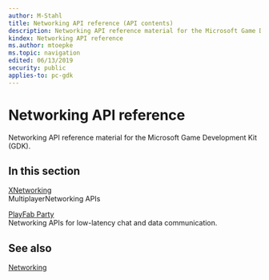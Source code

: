 ```yaml
---
author: M-Stahl
title: Networking API reference (API contents)
description: Networking API reference material for the Microsoft Game Development Kit (GDK).
kindex: Networking API reference
ms.author: mtoepke
ms.topic: navigation
edited: 06/13/2019
security: public
applies-to: pc-gdk
---
```


# Networking API reference

Networking API reference material for the Microsoft Game Development Kit (GDK).
  
## In this section  
  
[XNetworking](xnetworking/xnetworking_members.md)  
MultiplayerNetworking APIs  
  


[PlayFab Party](/gaming/playfab/features/multiplayer/networking/)  
Networking APIs for low-latency chat and data communication.

## See also

[Networking](../../networking/gc-networking-toc.md)